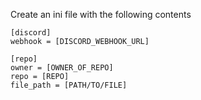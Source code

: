 Create an ini file with the following contents

```
[discord]
webhook = [DISCORD_WEBHOOK_URL]

[repo]
owner = [OWNER_OF_REPO]
repo = [REPO]
file_path = [PATH/TO/FILE]
```
